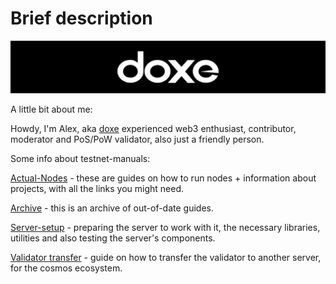 # Brief description
![image](https://github.com/doxe1/doxe1/blob/main/git-doxe.png)

A little bit about me:

Howdy, I'm Alex, aka [doxe](https://github.com/doxe1) experienced web3 enthusiast, contributor, moderator and PoS/PoW validator, also just a friendly person.

Some info about testnet-manuals:

[Actual-Nodes](https://github.com/doxe1/testnet-manuals/tree/main/actual-nodes) - these are guides on how to run nodes + information about projects, with all the links you might need.

[Archive](https://github.com/doxe1/testnet-manuals/tree/main/archive) - this is an archive of out-of-date guides.

[Server-setup](https://github.com/doxe1/testnet-manuals/tree/main/server-setup) - preparing the server to work with it, the necessary libraries, utilities and also testing the server's components.

[Validator transfer](https://github.com/doxe1/testnet-manuals/tree/main/validator-transfer) - guide on how to transfer the validator to another server, for the cosmos ecosystem.
